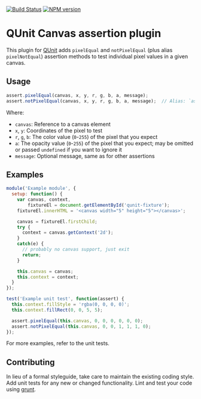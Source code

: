 [![Build Status](https://travis-ci.org/JamesMGreene/qunit-assert-canvas.svg?branch=master)](https://travis-ci.org/JamesMGreene/qunit-assert-canvas) [![NPM version](https://badge.fury.io/js/qunit-assert-canvas.svg)](https://www.npmjs.com/package/qunit-assert-canvas)

# QUnit Canvas assertion plugin

This plugin for [QUnit](https://github.com/jquery/qunit) adds `pixelEqual` and `notPixelEqual` (plus alias `pixelNotEqual`) assertion methods to test individual pixel values in a given canvas.


## Usage

```js
assert.pixelEqual(canvas, x, y, r, g, b, a, message);
assert.notPixelEqual(canvas, x, y, r, g, b, a, message);  // Alias: `assert.pixelNotEqual`
```

Where:
 - `canvas`: Reference to a canvas element
 - `x`, `y`: Coordinates of the pixel to test
 - `r`, `g`, `b`: The color value (`0`-`255`) of the pixel that you expect
 - `a`: The opacity value (`0`-`255`) of the pixel that you expect; may be omitted or passed `undefined` if you want to ignore it
 - `message`: Optional message, same as for other assertions


## Examples

```js
module('Example module', {
  setup: function() {
    var canvas, context,
        fixtureEl = document.getElementById('qunit-fixture');
    fixtureEl.innerHTML = '<canvas width="5" height="5"></canvas>';

    canvas = fixtureEl.firstChild;
    try {
      context = canvas.getContext('2d');
    }
    catch(e) {
      // probably no canvas support, just exit
      return;
    }

    this.canvas = canvas;
    this.context = context;
  }
});

test('Example unit test', function(assert) {
  this.context.fillStyle = 'rgba(0, 0, 0, 0)';
  this.context.fillRect(0, 0, 5, 5);

  assert.pixelEqual(this.canvas, 0, 0, 0, 0, 0, 0);
  assert.notPixelEqual(this.canvas, 0, 0, 1, 1, 1, 0);
});
```

For more examples, refer to the unit tests.


## Contributing
In lieu of a formal styleguide, take care to maintain the existing coding style. Add unit tests for any new or changed functionality. Lint and test your code using [grunt](http://gruntjs.com/).
